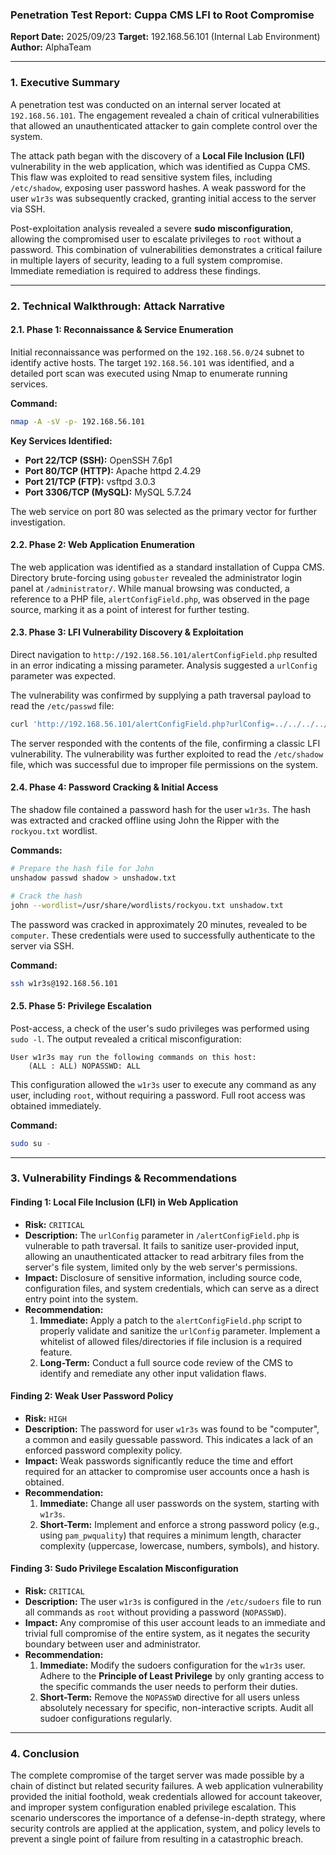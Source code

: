 ### **Penetration Test Report: Cuppa CMS LFI to Root Compromise**

**Report Date:** 2025/09/23
**Target:** 192.168.56.101 (Internal Lab Environment)
**Author:** AlphaTeam

---

### **1. Executive Summary**

A penetration test was conducted on an internal server located at `192.168.56.101`. The engagement revealed a chain of critical vulnerabilities that allowed an unauthenticated attacker to gain complete control over the system.

The attack path began with the discovery of a **Local File Inclusion (LFI)** vulnerability in the web application, which was identified as Cuppa CMS. This flaw was exploited to read sensitive system files, including `/etc/shadow`, exposing user password hashes. A weak password for the user `w1r3s` was subsequently cracked, granting initial access to the server via SSH.

Post-exploitation analysis revealed a severe **sudo misconfiguration**, allowing the compromised user to escalate privileges to `root` without a password. This combination of vulnerabilities demonstrates a critical failure in multiple layers of security, leading to a full system compromise. Immediate remediation is required to address these findings.

---

### **2. Technical Walkthrough: Attack Narrative**

#### **2.1. Phase 1: Reconnaissance & Service Enumeration**

Initial reconnaissance was performed on the `192.168.56.0/24` subnet to identify active hosts. The target `192.168.56.101` was identified, and a detailed port scan was executed using Nmap to enumerate running services.

**Command:**
```bash
nmap -A -sV -p- 192.168.56.101
```

**Key Services Identified:**
*   **Port 22/TCP (SSH):** OpenSSH 7.6p1
*   **Port 80/TCP (HTTP):** Apache httpd 2.4.29
*   **Port 21/TCP (FTP):** vsftpd 3.0.3
*   **Port 3306/TCP (MySQL):** MySQL 5.7.24

The web service on port 80 was selected as the primary vector for further investigation.

#### **2.2. Phase 2: Web Application Enumeration**

The web application was identified as a standard installation of Cuppa CMS. Directory brute-forcing using `gobuster` revealed the administrator login panel at `/administrator/`. While manual browsing was conducted, a reference to a PHP file, `alertConfigField.php`, was observed in the page source, marking it as a point of interest for further testing.

#### **2.3. Phase 3: LFI Vulnerability Discovery & Exploitation**

Direct navigation to `http://192.168.56.101/alertConfigField.php` resulted in an error indicating a missing parameter. Analysis suggested a `urlConfig` parameter was expected.

The vulnerability was confirmed by supplying a path traversal payload to read the `/etc/passwd` file:
```bash
curl 'http://192.168.56.101/alertConfigField.php?urlConfig=../../../../../../etc/passwd'
```
The server responded with the contents of the file, confirming a classic LFI vulnerability. The vulnerability was further exploited to read the `/etc/shadow` file, which was successful due to improper file permissions on the system.

#### **2.4. Phase 4: Password Cracking & Initial Access**

The shadow file contained a password hash for the user `w1r3s`. The hash was extracted and cracked offline using John the Ripper with the `rockyou.txt` wordlist.

**Commands:**
```bash
# Prepare the hash file for John
unshadow passwd shadow > unshadow.txt

# Crack the hash
john --wordlist=/usr/share/wordlists/rockyou.txt unshadow.txt
```
The password was cracked in approximately 20 minutes, revealed to be `computer`. These credentials were used to successfully authenticate to the server via SSH.

**Command:**
```bash
ssh w1r3s@192.168.56.101
```

#### **2.5. Phase 5: Privilege Escalation**

Post-access, a check of the user's sudo privileges was performed using `sudo -l`. The output revealed a critical misconfiguration:

```
User w1r3s may run the following commands on this host:
    (ALL : ALL) NOPASSWD: ALL
```

This configuration allowed the `w1r3s` user to execute any command as any user, including `root`, without requiring a password. Full root access was obtained immediately.

**Command:**
```bash
sudo su -
```

---

### **3. Vulnerability Findings & Recommendations**

#### **Finding 1: Local File Inclusion (LFI) in Web Application**
*   **Risk:** `CRITICAL`
*   **Description:** The `urlConfig` parameter in `/alertConfigField.php` is vulnerable to path traversal. It fails to sanitize user-provided input, allowing an unauthenticated attacker to read arbitrary files from the server's file system, limited only by the web server's permissions.
*   **Impact:** Disclosure of sensitive information, including source code, configuration files, and system credentials, which can serve as a direct entry point into the system.
*   **Recommendation:**
    1.  **Immediate:** Apply a patch to the `alertConfigField.php` script to properly validate and sanitize the `urlConfig` parameter. Implement a whitelist of allowed files/directories if file inclusion is a required feature.
    2.  **Long-Term:** Conduct a full source code review of the CMS to identify and remediate any other input validation flaws.

#### **Finding 2: Weak User Password Policy**
*   **Risk:** `HIGH`
*   **Description:** The password for user `w1r3s` was found to be "computer", a common and easily guessable password. This indicates a lack of an enforced password complexity policy.
*   **Impact:** Weak passwords significantly reduce the time and effort required for an attacker to compromise user accounts once a hash is obtained.
*   **Recommendation:**
    1.  **Immediate:** Change all user passwords on the system, starting with `w1r3s`.
    2.  **Short-Term:** Implement and enforce a strong password policy (e.g., using `pam_pwquality`) that requires a minimum length, character complexity (uppercase, lowercase, numbers, symbols), and history.

#### **Finding 3: Sudo Privilege Escalation Misconfiguration**
*   **Risk:** `CRITICAL`
*   **Description:** The user `w1r3s` is configured in the `/etc/sudoers` file to run all commands as `root` without providing a password (`NOPASSWD`).
*   **Impact:** Any compromise of this user account leads to an immediate and trivial full compromise of the entire system, as it negates the security boundary between user and administrator.
*   **Recommendation:**
    1.  **Immediate:** Modify the sudoers configuration for the `w1r3s` user. Adhere to the **Principle of Least Privilege** by only granting access to the specific commands the user needs to perform their duties.
    2.  **Short-Term:** Remove the `NOPASSWD` directive for all users unless absolutely necessary for specific, non-interactive scripts. Audit all sudoer configurations regularly.

---

### **4. Conclusion**

The complete compromise of the target server was made possible by a chain of distinct but related security failures. A web application vulnerability provided the initial foothold, weak credentials allowed for account takeover, and improper system configuration enabled privilege escalation. This scenario underscores the importance of a defense-in-depth strategy, where security controls are applied at the application, system, and policy levels to prevent a single point of failure from resulting in a catastrophic breach.

